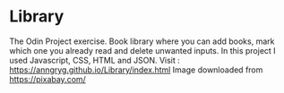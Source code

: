 # Library
The Odin Project exercise. Book library where you can add books, mark which one you already read and delete unwanted inputs. In this project I used Javascript, CSS, HTML and JSON.
Visit : https://anngryg.github.io/Library/index.html
Image downloaded from https://pixabay.com/



